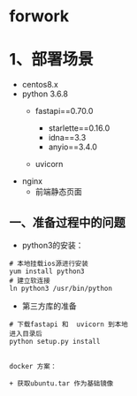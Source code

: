 # forwork

# 1、部署场景
+ centos8.x
+ python 3.6.8
  + fastapi==0.70.0
    + starlette==0.16.0 
    + idna==3.3
    + anyio==3.4.0

  + uvicorn
+ nginx 
  + 前端静态页面

## 一、准备过程中的问题
- python3的安装：
```
# 本地挂载ios源进行安装
yum install python3
# 建立软连接
ln python3 /usr/bin/python
```
  + 第三方库的准备 

```
# 下载fastapi 和  uvicorn 到本地
进入目录后
python setup.py install


docker 方案：

+ 获取ubuntu.tar 作为基础镜像

